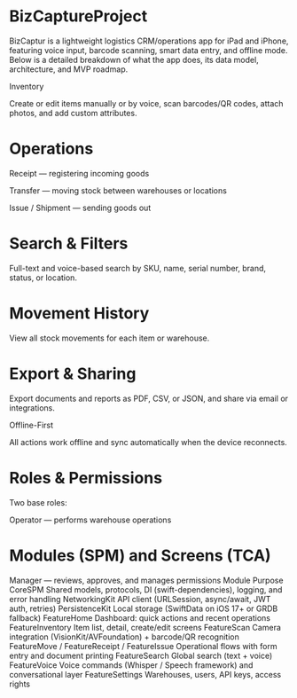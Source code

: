 # BizCaptureProject

BizCaptur is a lightweight logistics CRM/operations app for iPad and iPhone, featuring voice input, barcode scanning, smart data entry, and offline mode.
Below is a detailed breakdown of what the app does, its data model, architecture, and MVP roadmap.

 Inventory

Create or edit items manually or by voice, scan barcodes/QR codes, attach photos, and add custom attributes.

# Operations

Receipt — registering incoming goods

Transfer — moving stock between warehouses or locations

Issue / Shipment — sending goods out

# Search & Filters

Full-text and voice-based search by SKU, name, serial number, brand, status, or location.
# Movement History

View all stock movements for each item or warehouse.

# Export & Sharing

Export documents and reports as PDF, CSV, or JSON, and share via email or integrations.

Offline-First

All actions work offline and sync automatically when the device reconnects.

# Roles & Permissions

Two base roles:

Operator — performs warehouse operations

# Modules (SPM) and Screens (TCA)

Manager — reviews, approves, and manages permissions
Module	Purpose
CoreSPM	Shared models, protocols, DI (swift-dependencies), logging, and error handling
NetworkingKit	API client (URLSession, async/await, JWT auth, retries)
PersistenceKit	Local storage (SwiftData on iOS 17+ or GRDB fallback)
FeatureHome	Dashboard: quick actions and recent operations
FeatureInventory	Item list, detail, create/edit screens
FeatureScan	Camera integration (VisionKit/AVFoundation) + barcode/QR recognition
FeatureMove / FeatureReceipt / FeatureIssue	Operational flows with form entry and document printing
FeatureSearch	Global search (text + voice)
FeatureVoice	Voice commands (Whisper / Speech framework) and conversational layer
FeatureSettings	Warehouses, users, API keys, access rights
